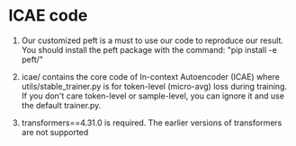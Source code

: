 # ICAE code

1. Our customized peft is a must to use our code to reproduce our result. You should install the peft package with the command: "pip install -e peft/"

2. icae/ contains the core code of In-context Autoencoder (ICAE) where utils/stable_trainer.py is for token-level (micro-avg) loss during training. If you don't care token-level or sample-level, you can ignore it and use the default trainer.py.  

3. transformers==4.31.0 is required. The earlier versions of transformers are not supported
